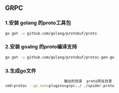 ## GRPC
### 1.安装 golang 的proto工具包
```bash 
go get -u github.com/golang/protobuf/proto
```
### 2.安装 goalng 的proto编译支持
```bash 
go get -u github.com/golang/protobuf/protoc-gen-go 
```

### 3.生成go文件
```bash 
                           输出的目录  proto所在目录
cmd:protoc --go_out=plugins=grpc:./ ./spider.proto
```